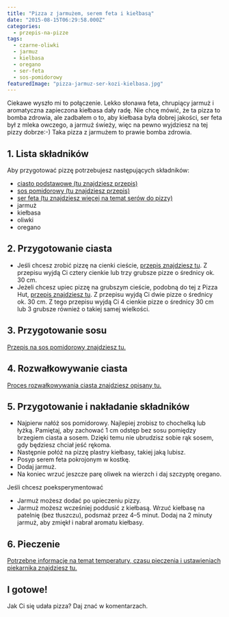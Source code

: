 ```yaml
---
title: "Pizza z jarmużem, serem feta i kiełbasą"
date: "2015-08-15T06:29:58.000Z"
categories: 
  - przepis-na-pizze
tags: 
  - czarne-oliwki
  - jarmuz
  - kielbasa
  - oregano
  - ser-feta
  - sos-pomidorowy
featuredImage: "pizza-jarmuz-ser-kozi-kielbasa.jpg"
---
```


Ciekawe wyszło mi to połączenie. Lekko słonawa feta, chrupiący jarmuż i aromatyczna zapieczona kiełbasa dały radę. Nie chcę mówić, że ta pizza to bomba zdrowia, ale zadbałem o to, aby kiełbasa była dobrej jakości, ser feta był z mleka owczego, a jarmuż świeży, więc na pewno wyjdziesz na tej pizzy dobrze:-) Taka pizza z jarmużem to prawie bomba zdrowia.

## 1\. Lista składników

Aby przygotować pizzę potrzebujesz następujących składników:

- <a title="Przepis na ciasto podstawowe" href="/przepis-na-ciasto-na-pizze/">ciasto podstawowe (tu znajdziesz przepis)</a>
- <a title="Przepis na sos pomidorowy" href="/sos-pomidorowy/">sos pomidorowy (tu znajdziesz przepis)</a>
- <a title="Ser do pizzy" href="/jaki-ser-wybrac-do-pizzy/">ser feta (tu znajdziesz więcej na temat serów do pizzy)</a>
- jarmuż
- kiełbasa
- oliwki
- oregano

## 2\. Przygotowanie ciasta

- Jeśli chcesz zrobić pizzę na cienki cieście, <a title="Przepis na ciasto podstawowe" href="/przepis-na-ciasto-na-pizze/">przepis znajdziesz tu</a>. Z przepisu wyjdą Ci cztery cienkie lub trzy grubsze pizze o średnicy ok. 30 cm.
- Jeżeli chcesz upiec pizzę na grubszym cieście, podobną do tej z Pizza Hut, <a title="Przepis na pizzę na grubym cieście" href="/jak-zrobic-ciasto-na-pizze-jak-w-pizza-hut/">przepis znajdziesz tu</a>. Z przepisu wyjdą Ci dwie pizze o średnicy ok. 30 cm. Z tego przepisu wyjdą Ci 4 cienkie pizze o średnicy 30 cm lub 3 grubsze również o takiej samej wielkości.

## 3\. Przygotowanie sosu

<a title="Przepis na sos pomidorowy" href="/sos-pomidorowy/">Przepis na sos pomidorowy znajdziesz tu.</a>

## 4\. Rozwałkowywanie ciasta

<a title="Rozwałkowywanie ciasta" href="/jak-walkowac-ciasto-pizzy/">Proces rozwałkowywania ciasta znajdziesz opisany tu.</a>

## 5\. Przygotowanie i nakładanie składników

- Najpierw nałóż sos pomidorowy. Najlepiej zrobisz to chochelką lub łyżką. Pamiętaj, aby zachować 1 cm odstęp bez sosu pomiędzy brzegiem ciasta a sosem. Dzięki temu nie ubrudzisz sobie rąk sosem, gdy będziesz chciał jeść rękoma.
- Następnie połóż na pizzę plastry kiełbasy, takiej jaką lubisz.
- Posyp serem feta pokrojonym w kostkę.
- Dodaj jarmuż.
- Na koniec wrzuć jeszcze parę oliwek na wierzch i daj szczyptę oregano.

Jeśli chcesz poeksperymentować

- Jarmuż możesz dodać po upieczeniu pizzy.
- Jarmuż możesz wcześniej poddusić z kiełbasą. Wrzuć kiełbasę na patelnię (bez tłuszczu), podsmaż przez 4–5 minut. Dodaj na 2 minuty jarmuż, aby zmiękł i nabrał aromatu kiełbasy.

## 6\. Pieczenie

<a title="Jak ustawić piekarnik do pieczenia pizzy" href="/jak-ustawic-piekarnik-pieczenia-pizzy/">Potrzebne informacje na temat temperatury, czasu pieczenia i ustawieniach piekarnika znajdziesz tu.</a>

## I gotowe!

Jak Ci się udała pizza? Daj znać w komentarzach.
